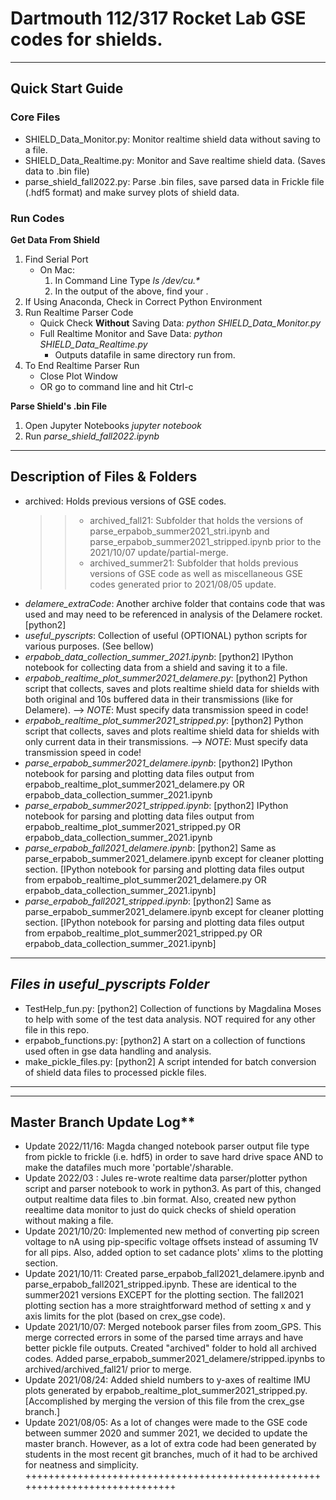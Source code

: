 
# Dartmouth 112/317 Rocket Lab GSE codes for shields.

------------------------------------------------------------------------------

## Quick Start Guide

### Core Files
* SHIELD\_Data\_Monitor.py: Monitor realtime shield data without saving to a file. 
* SHIELD\_Data\_Realtime.py: Monitor and Save realtime shield data. (Saves data to .bin file)
* parse\_shield\_fall2022.py: Parse .bin files, save parsed data in Frickle file (.hdf5 format) and make survey plots of shield data. 

### Run Codes
**Get Data From Shield**
1. Find Serial Port
    * On Mac: 
        1. In Command Line Type _ls /dev/cu.\*_ 
        2. In the output of the above, find your <port>.
2. If Using Anaconda, Check in Correct Python Environment
3. Run Realtime Parser Code
    * Quick Check **Without** Saving Data: _python SHIELD_Data_Monitor.py <port>_
    * Full Realtime Monitor and Save Data: _python SHIELD_Data_Realtime.py <port>_
        * Outputs datafile in same directory run from. 
4. To End Realtime Parser Run
    * Close Plot Window
    * OR go to command line and hit Ctrl-c

**Parse Shield's .bin File**
1. Open Jupyter Notebooks _jupyter notebook_
2. Run _parse\_shield\_fall2022.ipynb_

------------------------------------------------------------------------------

## Description of Files & Folders
* archived: Holds previous versions of GSE codes.  
    >> * archived\_fall21: Subfolder that holds the versions of parse\_erpabob\_summer2021\_stri.ipynb and parse\_erpabob\_summer2021\_stripped.ipynb prior to the 2021/10/07 update/partial-merge.
    >> * archived\_summer21: Subfolder that holds previous versions of GSE code as well as miscellaneous GSE codes generated prior to 2021/08/05 update.  
* *delamere\_extraCode*: Another archive folder that contains code that was used and may need to be referenced in analysis of the Delamere rocket. [python2] 
* *useful\_pyscripts*: Collection of useful (OPTIONAL) python scripts for various purposes. (See bellow)
* *erpabob\_data\_collection\_summer\_2021.ipynb*: [python2] IPython notebook for collecting data from a shield and saving it to a file. 
* *erpabob\_realtime\_plot\_summer2021\_delamere.py*: [python2] Python script that collects, saves and plots realtime shield data for shields with both original and 10s buffered data in their transmissions (like for Delamere).
    --> *NOTE*: Must specify data transmission speed in code!
* *erpabob\_realtime\_plot\_summer2021\_stripped.py*: [python2] Python script that collects, saves and plots realtime shield data for shields with only current data in their transmissions. 
    --> *NOTE*: Must specify data transmission speed in code!
* *parse\_erpabob\_summer2021\_delamere.ipynb*: [python2] IPython notebook for parsing and plotting data files output from erpabob\_realtime\_plot\_summer2021\_delamere.py OR erpabob\_data\_collection\_summer\_2021.ipynb 
* *parse\_erpabob\_summer2021\_stripped.ipynb*: [python2] IPython notebook for parsing and plotting data files output from erpabob\_realtime\_plot\_summer2021\_stripped.py OR erpabob\_data\_collection\_summer\_2021.ipynb 
* *parse\_erpabob\_fall2021\_delamere.ipynb*: [python2] Same as parse\_erpabob\_summer2021\_delamere.ipynb except for cleaner plotting section. [IPython notebook for parsing and plotting data files output from erpabob\_realtime\_plot\_summer2021\_delamere.py OR erpabob\_data\_collection\_summer\_2021.ipynb] 
* *parse\_erpabob\_fall2021\_stripped.ipynb*: [python2] Same as parse\_erpabob\_summer2021\_delamere.ipynb except for cleaner plotting section. [IPython notebook for parsing and plotting data files output from erpabob\_realtime\_plot\_summer2021\_stripped.py OR erpabob\_data\_collection\_summer\_2021.ipynb]

------------------------------------------------------------------------------
*Files in useful\_pyscripts Folder* 
---------------------------------
* TestHelp\_fun.py: [python2] Collection of functions by Magdalina Moses to help with some of the test data analysis. NOT required for any other file in this repo.
* erpabob\_functions.py: [python2] A start on a collection of functions used often in gse data handling and analysis.  
* make\_pickle\_files.py: [python2] A script intended for batch conversion of shield data files to processed pickle files.
------------------------------------------------------------------------------


------------------------------------------------------------------------------

## Master Branch Update Log**
* Update 2022/11/16: Magda changed notebook parser output file type from pickle to frickle (i.e. hdf5) in order to save hard drive space AND to make the datafiles much more 'portable'/sharable.
* Update 2022/03   : Jules re-wrote realtime data parser/plotter python script and parser notebook to work in python3. As part of this, changed output realtime data files to .bin format. Also, created new python reealtime data monitor to just do quick checks of shield operation without making a file. 
* Update 2021/10/20: Implemented new method of converting pip screen voltage to nA using pip-specific voltage offsets instead of assuming 1V for all pips. Also, added option to set cadance plots' xlims to the plotting section. 
* Update 2021/10/11: Created parse\_erpabob\_fall2021\_delamere.ipynb and parse\_erpabob\_fall2021\_stripped.ipynb. These are identical to the summer2021 versions EXCEPT for the plotting section. The fall2021 plotting section has a more straightforward method of setting x and y axis limits for the plot (based on crex\_gse code). 
* Update 2021/10/07: Merged notebook parser files from zoom\_GPS. This merge corrected errors in some of the parsed time arrays and have better pickle file outputs. Created "archived" folder to hold all archived codes. Added parse\_erpabob\_summer2021\_delamere/stripped.ipynbs to archived/archived\_fall21/ prior to merge. 
* Update 2021/08/24: Added shield numbers to y-axes of realtime IMU plots generated by erpabob\_realtime\_plot\_summer2021\_stripped.py. [Accomplished by merging the version of this file from the crex\_gse branch.]
* Update 2021/08/05: As a lot of changes were made to the GSE code between summer 2020 and summer 2021, we decided to update the master branch. However, as a lot of extra code had been generated by students in the most recent git branches, much of it had to be archived for neatness and simplicity. 
+++++++++++++++++++++++++++++++++++++++++++++++++++++++++++++++++++++++++++++
